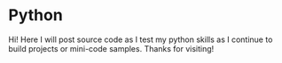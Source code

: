 # Python
Hi! Here I will post source code as I test my python skills as I continue to build projects or mini-code samples. Thanks for visiting!
